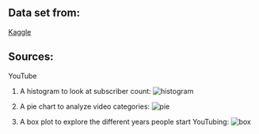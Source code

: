 ## Data set from: 
[Kaggle](https://www.kaggle.com/datasets/surajjha101/top-youtube-channels-data) 

## Sources:
YouTube

1) A histogram to look at subscriber count:
![histogram](https://github.com/user-attachments/assets/8ac482de-3315-42b2-8361-2782b9fdfc04)
  
2) A pie chart to analyze video categories:
![pie](https://github.com/user-attachments/assets/8517fa52-0a1a-4d34-a1e6-ba773e23dd72)
   
3) A box plot to explore the different years people start YouTubing:
![box](https://github.com/user-attachments/assets/c5ec53c8-edd4-4214-88ac-17ef428d3aed)

